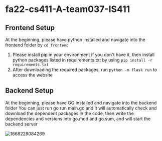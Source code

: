 # fa22-cs411-A-team037-IS411
## Frontend Setup
At the beginning, please have python installed and navigate into the frontend folder by `cd frontend`
1.  Please install pip in your environment if you don't have it, then install python packages listed in requirements.txt by using `pip install -r requirements.txt`
2.  After downloading the required packages, run `python -m flask run` to access the website

## Backend Setup
At the beginning, please have GO installed and navigate into the backend folder
You can just run go run main.go and it will automatically check and download the dependent packages in the code, then write the dependencies and versions into go.mod and go.sum, and will start the backend server

![1668229084269](https://user-images.githubusercontent.com/53077093/201457911-c40bffc3-1b53-4f10-ba80-da05113d18a4.png)
